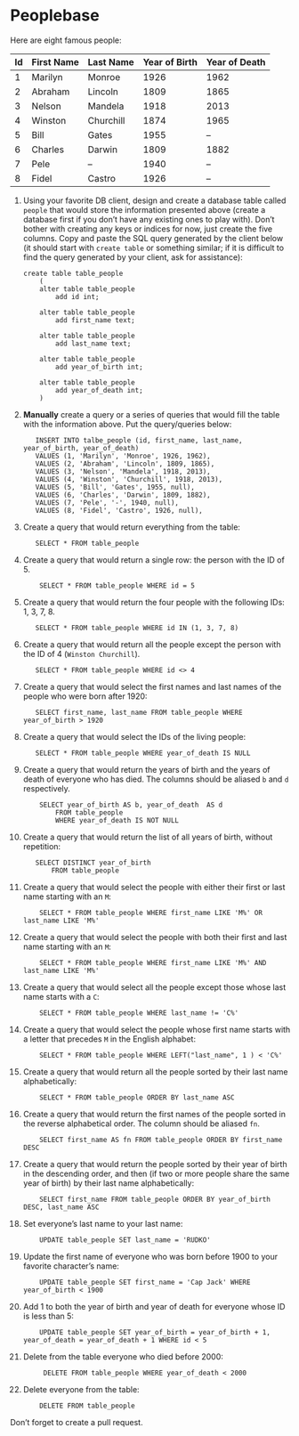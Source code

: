# Peoplebase

Here are eight famous people: 

| Id | First Name | Last Name | Year of Birth | Year of Death |
|----|------------|-----------|---------------|---------------|
| 1  | Marilyn    | Monroe    | 1926          | 1962          |
| 2  | Abraham    | Lincoln   | 1809          | 1865          |
| 3  | Nelson     | Mandela   | 1918          | 2013          |
| 4  | Winston    | Churchill | 1874          | 1965          |
| 5  | Bill       | Gates     | 1955          | –             |
| 6  | Charles    | Darwin    | 1809          | 1882          |
| 7  | Pele       | –         | 1940          | –             |
| 8  | Fidel      | Castro    | 1926          | –             |

1. Using your favorite DB client, design and create a database table called `people` that would store the information presented above (create a database first if you don’t have any existing ones to play with). Don’t bother with creating any keys or indices for now, just create the five columns. Copy and paste the SQL query generated by the client below (it should start with `create table` or something similar; if it is difficult to find the query generated by your client, ask for assistance):

    ```postgresql
    create table table_people 
        (
        alter table table_people
            add id int;
        
        alter table table_people
            add first_name text;
        
        alter table table_people
            add last_name text;
        
        alter table table_people
            add year_of_birth int;
        
        alter table table_people
            add year_of_death int;
        )
    ```

2. **Manually** create a query or a series of queries that would fill the table with the information above. Put the query/queries below:

    ```postgresql
       INSERT INTO talbe_people (id, first_name, last_name, year_of_birth, year_of_death) 
       VALUES (1, 'Marilyn', 'Monroe', 1926, 1962),
       VALUES (2, 'Abraham', 'Lincoln', 1809, 1865),
       VALUES (3, 'Nelson', 'Mandela', 1918, 2013),
       VALUES (4, 'Winston', 'Churchill', 1918, 2013),
       VALUES (5, 'Bill', 'Gates', 1955, null),
       VALUES (6, 'Charles', 'Darwin', 1809, 1882),
       VALUES (7, 'Pele', '-', 1940, null),
       VALUES (8, 'Fidel', 'Castro', 1926, null),
    ```

3. Create a query that would return everything from the table:

    ```postgresql
       SELECT * FROM table_people
    ```
    
4. Create a query that would return a single row: the person with the ID of 5.

    ```postgresql
        SELECT * FROM table_people WHERE id = 5
    ```

5. Create a query that would return the four people with the following IDs: 1, 3, 7, 8.

    ```postgresql
       SELECT * FROM table_people WHERE id IN (1, 3, 7, 8)
    ```

6. Create a query that would return all the people except the person with the ID of 4 (`Winston Churchill`).

    ```postgresql
       SELECT * FROM table_people WHERE id <> 4
    ```

7. Create a query that would select the first names and last names of the people who were born after 1920:

    ```postgresql
       SELECT first_name, last_name FROM table_people WHERE year_of_birth > 1920
    ```
    
8. Create a query that would select the IDs of the living people:

    ```postgresql
       SELECT * FROM table_people WHERE year_of_death IS NULL
    ```
    
9. Create a query that would return the years of birth and the years of death of everyone who has died. The columns should be aliased `b` and `d` respectively.

    ```postgresql
        SELECT year_of_birth AS b, year_of_death  AS d
            FROM table_people
            WHERE year_of_death IS NOT NULL
    ```
    
10. Create a query that would return the list of all years of birth, without repetition:

    ```postgresql
       SELECT DISTINCT year_of_birth
           FROM table_people
    ```

11. Create a query that would select the people with either their first or last name starting with an `M`:

    ```postgresql
        SELECT * FROM table_people WHERE first_name LIKE 'M%' OR last_name LIKE 'M%'
    ```

12. Create a query that would select the people with both their first and last name starting with an `M`:

    ```postgresql
        SELECT * FROM table_people WHERE first_name LIKE 'M%' AND last_name LIKE 'M%'
    ```
    
13. Create a query that would select all the people except those whose last name starts with a `C`:

    ```postgresql
        SELECT * FROM table_people WHERE last_name != 'C%'
    ```
    
14. Create a query that would select the people whose first name starts with a letter that precedes `M` in the English alphabet:

    ```postgresql
        SELECT * FROM table_people WHERE LEFT("last_name", 1 ) < 'C%'
    ```
    
15. Create a query that would return all the people sorted by their last name alphabetically:

    ```postgresql
        SELECT * FROM table_people ORDER BY last_name ASC
    ```

16. Create a query that would return the first names of the people sorted in the reverse alphabetical order. The column should be aliased `fn`.

    ```postgresql
        SELECT first_name AS fn FROM table_people ORDER BY first_name DESC
    ```

17. Create a query that would return the people sorted by their year of birth in the descending order, and then (if two or more people share the same year of birth) by their last name alphabetically:

    ```postgresql
        SELECT first_name FROM table_people ORDER BY year_of_birth DESC, last_name ASC
    ```
    
18. Set everyone’s last name to your last name:

    ```postgresql
        UPDATE table_people SET last_name = 'RUDKO'
    ```
    
19. Update the first name of everyone who was born before 1900 to your favorite character’s name:

    ```postgresql
        UPDATE table_people SET first_name = 'Cap Jack' WHERE year_of_birth < 1900
    ```
    
20. Add 1 to both the year of birth and year of death for everyone whose ID is less than 5:

    ```postgresql
        UPDATE table_people SET year_of_birth = year_of_birth + 1, year_of_death = year_of_death + 1 WHERE id < 5
    ```

21. Delete from the table everyone who died before 2000:

    ```postgresql
         DELETE FROM table_people WHERE year_of_death < 2000
    ```

22. Delete everyone from the table:

    ```postgresql
        DELETE FROM table_people
    ```
    
Don’t forget to create a pull request.
